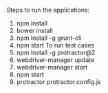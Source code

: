 Steps to run the applications:
  1) npm install
  2) bower install
  3) npm install -g grunt-cli
  4) npm start
  To run test cases
  1) npm install -g protractor@2
  2) webdriver-manager update
  3) webdriver-manager start
  4) npm start
  5) protractor protractor.config.js


